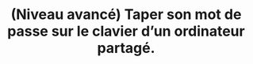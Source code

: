 ---
thematique: thematique-nGkbk6oSlC5_p3eqoXX2o
goodPractices:
- good-practice-AlD9Ee8hHOi04esYAGNwr
risks:
- Permettre à une personne malveillante d’avoir installé un keylogger sur l’appareil
  afin de récupérer tous les champs saisis et de les lui transmettre (adresse e-mail
- mot de passe
- code
- numéro bancaire).
title: '(Niveau avancé) Taper son mot de passe sur le clavier d’un ordinateur partagé. '
uuid: vulnerability-TjTrXrX7c2AcNy256y-RY
visibleInCms: true
---